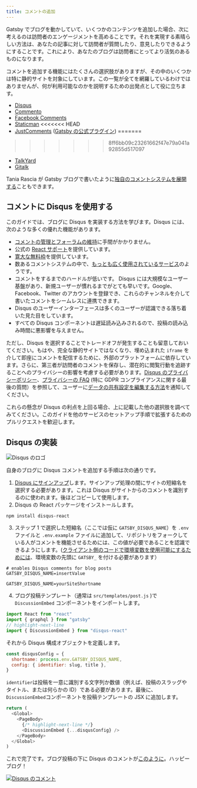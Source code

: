 ```yaml
---
title: コメントの追加
---
```


Gatsby でブログを動かしていて、いくつかのコンテンツを追加した場合、次に考えるのは訪問者のエンゲージメントを高めることです。それを実現する素晴らしい方法は、あなたの記事に対して訪問者が質問したり、意見したりできるようにすることです。これにより、あなたのブログは訪問者にとってより活気のあるものになります。

コメントを追加する機能にはたくさんの選択肢がありますが、その中のいくつかは特に静的サイトを対象にしています。この一覧が全てを網羅しているわけではありませんが、何が利用可能なのかを説明するための出発点として役に立ちます。

- [Disqus](https://disqus.com)
- [Commento](https://commento.io)
- [Facebook Comments](https://www.npmjs.com/package/react-facebook)
- [Staticman](https://staticman.net)
<<<<<<< HEAD
- [JustComments](https://just-comments.com) \([Gatsby の公式プラグイン](https://www.gatsbyjs.org/packages/gatsby-plugin-just-comments/)\)
=======
>>>>>>> 8ff6bb09c23261662f47e79a041a92855d517097
- [TalkYard](https://www.talkyard.io)
- [Gitalk](https://gitalk.github.io)

Tania Rascia が Gatsby ブログで書いたように[独自のコメントシステムを展開する](/blog/2019-08-27-roll-your-own-comment-system/)こともできます。

## コメントに Disqus を使用する

このガイドでは、ブログに Disqus を実装する方法を学びます。Disqus には、次のような多くの優れた機能があります。

- [コメントの管理とフォーラムの維持](https://help.disqus.com/moderation/moderating-101)に手間がかかりません。
- 公式の [React サポート](https://github.com/disqus/disqus-react)を提供しています。
- [寛大な無料枠](https://disqus.com/pricing)を提供しています。
- 数あるコメントシステムの中で、[もっとも広く使用されているサービス](https://www.datanyze.com/market-share/comment-systems/disqus-market-share)のようです。
- コメントをするまでのハードルが低いです。 Disqus には大規模なユーザー基盤があり、新規ユーザーが慣れるまでがとても早いです。Google、Facebook、Twitter のアカウントを登録でき、これらのチャンネルを介して書いたコメントをシームレスに連携できます。
- Disqus のユーザーインターフェースは多くのユーザーが認識できる落ち着いた見た目をしています。
- すべての Disqus コンポーネントは遅延読み込みされるので、投稿の読み込み時間に悪影響を与えません。

ただし、Disqus を選択することでトレードオフが発生することも留意しておいてください。もはや、完全な静的サイトではなくなり、埋め込まれた `iframe` を介して即座にコメントを配信するために、外部のプラットフォームに依存しています。さらに、第三者が訪問者のコメントを保存し、潜在的に閲覧行動を追跡することへのプライバシーの影響を考慮する必要があります。[Disqus のプライバシーポリシー](https://help.disqus.com/terms-and-policies/disqus-privacy-policy)、[プライバシーの FAQ](https://help.disqus.com/terms-and-policies/privacy-faq) (特に GDPR コンプライアンスに関する最後の質問）を参照して、ユーザーに[データの共有設定を編集する方法](https://help.disqus.com/terms-and-policies/how-to-edit-your-data-sharing-settings)を通知してください。

これらの懸念が Disqus の利点を上回る場合、上に記載した他の選択肢を調べてみてください。このガイドを他のサービスのセットアップ手順で拡張するためのプルリクエストを歓迎します。

## Disqus の実装

![Disqus のロゴ](./images/disqus-logo.svg)

自身のブログに Disqus コメントを追加する手順は次の通りです。

1. [Disqus にサインアップ](https://disqus.com/profile/signup)します。サインアップ処理の間にサイトの短縮名を選択する必要があります。これは Disqus がサイトからのコメントを識別するのに使われます。後ほどコピーして使用します。
2. Disqus の React パッケージをインストールします。

```shell
npm install disqus-react
```

3. ステップ 1 で選択した短縮名（ここでは仮に `GATSBY_DISQUS_NAME`）を `.env` ファイルと `.env.example` ファイルに追加して、リポジトリをフォークしている人がコメントを機能させるためには、この値が必要であることを認識できるようにします。([クライアント側のコードで環境変数を使用可能にするためには](https://www.gatsbyjs.org/docs/environment-variables/#client-side-javascript)、環境変数の先頭に `GATSBY_` を付ける必要があります）

```text:title=.env.example
# enables Disqus comments for blog posts
GATSBY_DISQUS_NAME=insertValue
```

```text:title=.env
GATSBY_DISQUS_NAME=yourSiteShortname
```

4. ブログ投稿テンプレート（通常は `src/templates/post.js` )で `DiscussionEmbed` コンポーネントをインポートします。

```js:title=src/templates/post.js
import React from "react"
import { graphql } from "gatsby"
// highlight-next-line
import { DiscussionEmbed } from "disqus-react"
```

それから Disqus 構成オブジェクトを定義します。

```js
const disqusConfig = {
  shortname: process.env.GATSBY_DISQUS_NAME,
  config: { identifier: slug, title },
}
```

`identifier`は投稿を一意に識別する文字列か数値（例えば、投稿のスラッグやタイトル、または何らかの ID）である必要があります。最後に、`DiscussionEmbed`コンポーネントを投稿テンプレートの JSX に追加します。

```jsx:title=src/templates/post.js
return (
  <Global>
    <PageBody>
      {/* highlight-next-line */}
      <DiscussionEmbed {...disqusConfig} />
    </PageBody>
  </Global>
)
```

これで完了です。ブログ投稿の下に Disqus のコメントが[このように](https://janosh.io/blog/disqus-comments#disqus_thread)。ハッピーブログ！

[![Disqus のコメント](./images/disqus-comments.png)](https://janosh.io/blog/disqus-comments#disqus_thread)
